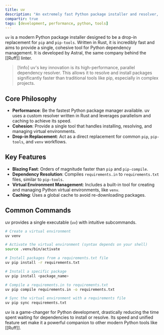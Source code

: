 ```yaml
---
title: uv
description: "An extremely fast Python package installer and resolver, written in Rust, from the creator of ruff."
compartir: true
tags: [development, performance, python, tools]
---
```


`uv` is a modern Python package installer designed to be a drop-in replacement for `pip` and `pip-tools`. Written in Rust, it is incredibly fast and aims to provide a single, cohesive tool for Python dependency management. It is developed by Astral, the same company behind the [[Ruff]] linter.

> [!info]
> uv's key innovation is its high-performance, parallel dependency resolver. This allows it to resolve and install packages significantly faster than traditional tools like pip, especially in complex projects.

## Core Philosophy

- **Performance**: Be the fastest Python package manager available. uv uses a custom resolver written in Rust and leverages parallelism and caching to achieve its speed.
- **Cohesion**: Provide a single tool that handles installing, resolving, and managing virtual environments.
- **Drop-in Replacement**: Act as a direct replacement for common `pip`, `pip-tools`, and `venv` workflows.

## Key Features

- **Blazing Fast**: Orders of magnitude faster than `pip` and `pip-compile`.
- **Dependency Resolution**: Compiles `requirements.in` to `requirements.txt` files, similar to `pip-tools`.
- **Virtual Environment Management**: Includes a built-in tool for creating and managing Python virtual environments, like `venv`.
- **Caching**: Uses a global cache to avoid re-downloading packages.

## Common Commands

uv provides a single executable (`uv`) with intuitive subcommands.

```bash
# Create a virtual environment
uv venv

# Activate the virtual environment (syntax depends on your shell)
source .venv/bin/activate

# Install packages from a requirements.txt file
uv pip install -r requirements.txt

# Install a specific package
uv pip install <package_name>

# Compile a requirements.in to requirements.txt
uv pip compile requirements.in -o requirements.txt

# Sync the virtual environment with a requirements file
uv pip sync requirements.txt
```

uv is a game-changer for Python development, drastically reducing the time spent waiting for dependencies to install or resolve. Its speed and unified feature set make it a powerful companion to other modern Python tools like [[Ruff]].
